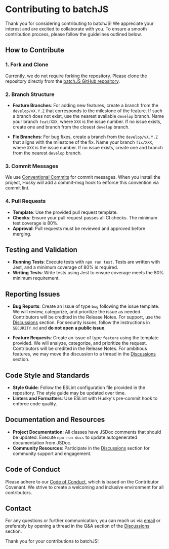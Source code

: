 # Contributing to batchJS

Thank you for considering contributing to batchJS! We appreciate your interest and are excited to collaborate with you. To ensure a smooth contribution process, please follow the guidelines outlined below.

## How to Contribute

### 1. **Fork and Clone**
Currently, we do not require forking the repository. Please clone the repository directly from the [batchJS GitHub repository](https://github.com/palcarazm/batchjs).

### 2. **Branch Structure**

- **Feature Branches**: For adding new features, create a branch from the `develop/vX.Y.Z` that corresponds to the milestone of the feature. If such a branch does not exist, use the nearest available `develop` branch. Name your branch `feat/XXX`, where `XXX` is the issue number. If no issue exists, create one and branch from the closest `develop` branch.

- **Fix Branches**: For bug fixes, create a branch from the `develop/vX.Y.Z` that aligns with the milestone of the fix. Name your branch `fix/XXX`, where `XXX` is the issue number. If no issue exists, create one and branch from the nearest `develop` branch.

### 3. **Commit Messages**
We use [Conventional Commits](https://www.conventionalcommits.org/) for commit messages. When you install the project, Husky will add a commit-msg hook to enforce this convention via commit lint.

### 4. **Pull Requests**
- **Template**: Use the provided pull request template.
- **Checks**: Ensure your pull request passes all CI checks. The minimum test coverage is 80%.
- **Approval**: Pull requests must be reviewed and approved before merging.

## Testing and Validation

- **Running Tests**: Execute tests with `npm run test`. Tests are written with Jest, and a minimum coverage of 80% is required.
- **Writing Tests**: Write tests using Jest to ensure coverage meets the 80% minimum requirement.

## Reporting Issues

- **Bug Reports**: Create an issue of type `bug` following the issue template. We will review, categorize, and prioritize the issue as needed. Contributors will be credited in the Release Notes. For support, use the [Discussions](https://github.com/palcarazm/batchjs/discussions) section. For security issues, follow the instructions in `SECURITY.md` and **do not open a public issue**.

- **Feature Requests**: Create an issue of type `feature` using the template provided. We will analyze, categorize, and prioritize the request. Contributors will be credited in the Release Notes. For ambitious features, we may move the discussion to a thread in the [Discussions](https://github.com/palcarazm/batchjs/discussions) section.

## Code Style and Standards

- **Style Guide**: Follow the ESLint configuration file provided in the repository. The style guide may be updated over time.
- **Linters and Formatters**: Use ESLint with Husky's pre-commit hook to enforce code quality.

## Documentation and Resources

- **Project Documentation**: All classes have JSDoc comments that should be updated. Execute `npm run docs` to update autogenerated documentation from JSDoc.
- **Community Resources**: Participate in the [Discussions](https://github.com/palcarazm/batchjs/discussions) section for community support and engagement.

## Code of Conduct

Please adhere to our [Code of Conduct](CODE_OF_CONDUCT.md), which is based on the Contributor Covenant. We strive to create a welcoming and inclusive environment for all contributors.

## Contact

For any questions or further communication, you can reach us via [email](mailto:pablo@alcaraz.es) or preferably by opening a thread in the Q&A section of the [Discussions](https://github.com/palcarazm/batchjs/discussions) section.

Thank you for your contributions to batchJS!

